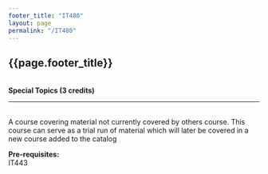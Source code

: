 ```yaml
---
footer_title: "IT480"
layout: page
permalink: "/IT480"
---
```


## {{page.footer_title}}
\
**Special Topics (3 credits)**

---
\
A course covering material not currently covered by others course. This course can serve as a trial run of material which will later be covered in a new course added to the catalog

**Pre-requisites:**
\
IT443
